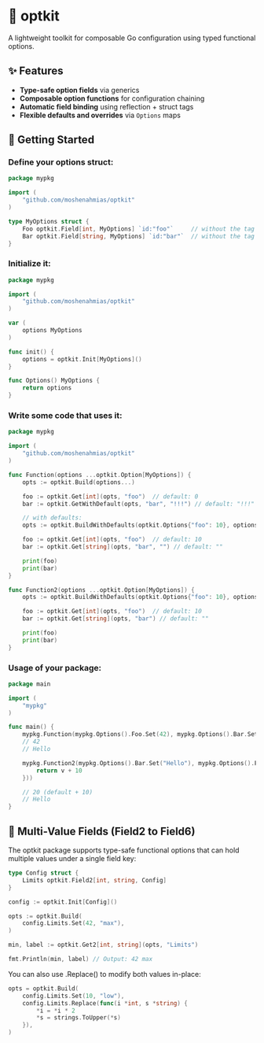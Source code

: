 # 🧰 optkit

A lightweight toolkit for composable Go configuration using typed functional options.

## ✨ Features

- **Type-safe option fields** via generics  
- **Composable option functions** for configuration chaining  
- **Automatic field binding** using reflection + struct tags  
- **Flexible defaults and overrides** via `Options` maps

## 🚀 Getting Started

### Define your options struct:

```go
package mypkg

import (
	"github.com/moshenahmias/optkit"
)

type MyOptions struct {
    Foo optkit.Field[int, MyOptions] `id:"foo"`     // without the tag the default is the field name ("Foo")
    Bar optkit.Field[string, MyOptions] `id:"bar"`  // without the tag the default is the field name ("Bar")
}
```

### Initialize it:

```go
package mypkg

import (
	"github.com/moshenahmias/optkit"
)

var (
    options MyOptions
)

func init() {
    options = optkit.Init[MyOptions]()
}

func Options() MyOptions {
    return options
}
```

### Write some code that uses it:

```go
package mypkg

import (
	"github.com/moshenahmias/optkit"
)

func Function(options ...optkit.Option[MyOptions]) {
    opts := optkit.Build(options...)

    foo := optkit.Get[int](opts, "foo")  // default: 0
    bar := optkit.GetWithDefault(opts, "bar", "!!!") // default: "!!!"

    // with defaults:
    opts := optkit.BuildWithDefaults(optkit.Options{"foo": 10}, options...)

    foo := optkit.Get[int](opts, "foo")  // default: 10
    bar := optkit.Get[string](opts, "bar", "") // default: ""

    print(foo)
    print(bar)
}

func Function2(options ...optkit.Option[MyOptions]) {
    opts := optkit.BuildWithDefaults(optkit.Options{"foo": 10}, options...)

    foo := optkit.Get[int](opts, "foo")  // default: 10
    bar := optkit.Get[string](opts, "bar") // default: ""

    print(foo)
    print(bar)
}
```

### Usage of your package:

```go
package main

import (
    "mypkg"
)

func main() {
    mypkg.Function(mypkg.Options().Foo.Set(42), mypkg.Options().Bar.Set("Hello"))
    // 42
    // Hello

    mypkg.Function2(mypkg.Options().Bar.Set("Hello"), mypkg.Options().Foo.Replace(func(v int) int {
		return v + 10
	}))

    // 20 (default + 10)
    // Hello
}
```

## 🧩 Multi-Value Fields (Field2 to Field6)

The optkit package supports type-safe functional options that can hold multiple values under a single field key:

```go
type Config struct {
    Limits optkit.Field2[int, string, Config]
}

config := optkit.Init[Config]()

opts := optkit.Build(
    config.Limits.Set(42, "max"),
)

min, label := optkit.Get2[int, string](opts, "Limits")

fmt.Println(min, label) // Output: 42 max
```

You can also use .Replace() to modify both values in-place:

```go
opts = optkit.Build(
    config.Limits.Set(10, "low"),
    config.Limits.Replace(func(i *int, s *string) {
        *i = *i * 2
        *s = strings.ToUpper(*s)
    }),
)
```